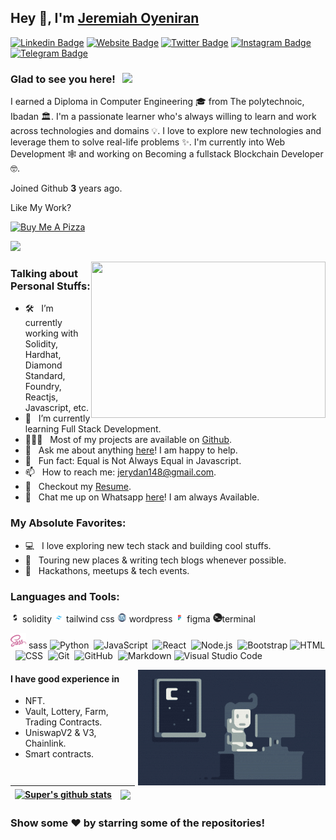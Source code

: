 ## Hey 👋, I'm [Jeremiah Oyeniran](https://github.com/iampavangandhi/)

[![Linkedin Badge](https://img.shields.io/badge/-LinkedIn-0e76a8?style=flat-square&logo=Linkedin&logoColor=white)](https://www.linkedin.com/in/jeremiah-oyeniran-9b1587205/)
[![Website Badge](https://img.shields.io/badge/Website-3b5998?style=flat-square&logo=google-chrome&logoColor=white)](https://github.com/jerydam)
[![Twitter Badge](https://img.shields.io/badge/-Twitter-00acee?style=flat-square&logo=Twitter&logoColor=white)](https://twitter.com/jery91512303)
[![Instagram Badge](https://img.shields.io/badge/-Instagram-e4405f?style=flat-square&logo=Instagram&logoColor=white)](https://instagram.com/jerydan148/)
[![Telegram Badge](https://img.shields.io/badge/-Telegram-0088cc?style=flat-square&logo=Telegram&logoColor=white)](https://t.me/jerydam)

### Glad to see you here! &nbsp; ![](https://visitor-badge.glitch.me/badge?page_id=page&style=flat-square&color=0088cc)

I earned a Diploma in Computer Engineering 🎓 from The polytechnoic, Ibadan 🏛. I'm a passionate learner who's always willing to learn and work across technologies and domains 💡. I love to explore new technologies and leverage them to solve real-life problems ✨. I'm currently into Web Development 🕸️ and working on Becoming a fullstack Blockchain Developer🤓.

Joined Github **3** years ago.

Like My Work?

<a href="https://www.buymeacoffee.com/jerydam" target="_blank"><img src="https://cdn.buymeacoffee.com/buttons/v2/default-yellow.png" alt="Buy Me A Pizza" height="60px" width="217px" ></a>

[![](https://gitwar.herokuapp.com/badge?username=iampavangandhi&label=Gitwar%20Profile%20Score&style=for-the-badge&color=0088cc)](https://gitwar.herokuapp.com/)

<img align="right" height="250" width="375" alt="" src="https://raw.githubusercontent.com/iampavangandhi/iampavangandhi/master/gifs/coder.gif" />

### Talking about Personal Stuffs:

- 🛠 &nbsp; I’m currently working with Solidity, Hardhat, Diamond Standard, <br /> Foundry, Reactjs, Javascript, etc.
- 🚀 &nbsp; I’m currently learning Full Stack Development.
- 👨🏻‍💻 &nbsp; Most of my projects are available on [Github](https://github.com/jerydam).
- 💬 &nbsp; Ask me about anything [here](https://github.com/jerydam/AboutMe)! I am happy to help.
- 👾 &nbsp; Fun fact: Equal is Not Always Equal in Javascript.
- 📫 &nbsp; How to reach me: jerydan148@gmail.com.
- 📝 &nbsp; Checkout my [Resume](https://github.com/jerydam/AboutMe/blob/master/resumee.pdf).
- 💬 &nbsp; Chat me up on Whatsapp [here](https://wa.me/message/RQCQJ3FITTOVA1)! I am always Available.

### My Absolute Favorites:

- 💻 &nbsp; I love exploring new tech stack and building cool stuffs.
- 📰 &nbsp; Touring new places & writing tech blogs whenever possible.
- 🍕 &nbsp; Hackathons, meetups & tech events.

### Languages and Tools:

<img height="15" src="images/sol.png" alt="solidity"> solidity
<img height="15" src="images/tail.png" alt="tailwind"> tailwind css
<img height="15" src="images/wor.jpg" alt="wordpress"> wordpress
<img height="15" src="images/figma.png" alt="figma"> figma
<img height="15" src="https://raw.githubusercontent.com/github/explore/80688e429a7d4ef2fca1e82350fe8e3517d3494d/topics/terminal/terminal.png" alt="terminal">terminal

<img height="25" src="https://raw.githubusercontent.com/github/explore/80688e429a7d4ef2fca1e82350fe8e3517d3494d/topics/sass/sass.png" alt="sass"> sass
![Python](https://img.shields.io/badge/-Python-05122A?style=flat&logo=python)&nbsp;
![JavaScript](https://img.shields.io/badge/-JavaScript-05122A?style=flat&logo=javascript)&nbsp;
![React](https://img.shields.io/badge/-React-05122A?style=flat&logo=react)&nbsp;
![Node.js](https://img.shields.io/badge/-Node.js-05122A?style=flat&logo=node.js)&nbsp;
![Bootstrap](https://img.shields.io/badge/-Bootstrap-05122A?style=flat&logo=bootstrap&logoColor=563D7C)
![HTML](https://img.shields.io/badge/-HTML-05122A?style=flat&logo=HTML5)&nbsp;
![CSS](https://img.shields.io/badge/-CSS-05122A?style=flat&logo=CSS3&logoColor=1572B6)&nbsp;
![Git](https://img.shields.io/badge/-Git-05122A?style=flat&logo=git)&nbsp;
![GitHub](https://img.shields.io/badge/-GitHub-05122A?style=flat&logo=github)&nbsp;
![Markdown](https://img.shields.io/badge/-Markdown-05122A?style=flat&logo=markdown)
![Visual Studio Code](https://img.shields.io/badge/-Visual%20Studio%20Code-05122A?style=flat&logo=visual-studio-code&logoColor=007ACC)&nbsp;

<img alt="Night Coding" src="https://raw.githubusercontent.com/AVS1508/AVS1508/master/assets/Night-Coding.gif" align="right"/>

#### I have good experience in

- NFT.
- Vault, Lottery, Farm, Trading Contracts.
- UniswapV2 & V3, Chainlink.
- Smart contracts.

| <a href="https://github.com/jerydam?tab=repositories"><img align="center" src="https://github-readme-stats.vercel.app/api?username=jerydam&show_icons=true&include_all_commits=true&theme=buefy&hide_border=true" alt="Super's github stats" /> </a> | <a href="https://github.com/jerydam?tab=repositories"><img align="center" src="https://github-readme-stats.vercel.app/api/top-langs/?username=jerydam&layout=compact&theme=buefy&hide_border=true" /> </a> |
| ---------------------------------------------------------------------------------------------------------------------------------------------------------------------------------------------------------------------------------------------------- | ---------------------------------------------------------------------------------------------------------------------------------------------------------------------------------------------------------- |

### Show some ❤️ by starring some of the repositories!

</div>
